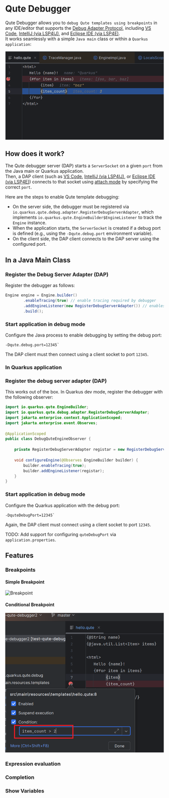 # Qute Debugger

Qute Debugger allows you to `debug Qute templates using breakpoints` in any IDE/editor that supports the [Debug Adapter Protocol](https://microsoft.github.io/debug-adapter-protocol/), including [VS Code](https://code.visualstudio.com/), [IntelliJ (via LSP4IJ)](https://github.com/redhat-developer/lsp4ij), and [Eclipse IDE (via LSP4E)](https://github.com/eclipse-lsp4e/lsp4e).  
It works seamlessly with a simple `Java main` class or within a `Quarkus application`:

![Qute template debugging](./images/QuteDebuggerDemo.gif)

## How does it work?

The Qute debugger server (DAP) starts a `ServerSocket` on a given `port` from the Java main or Quarkus application.  
Then, a DAP client (such as [VS Code](https://code.visualstudio.com/), [IntelliJ (via LSP4IJ)](https://github.com/redhat-developer/lsp4ij), or [Eclipse IDE (via LSP4E)](https://github.com/eclipse-lsp4e/lsp4e)) connects to that socket using [attach mode](https://microsoft.github.io/debug-adapter-protocol/specification#Requests_Attach) by specifying the correct `port`.

Here are the steps to enable Qute template debugging:

- On the server side, the debugger must be registered via `io.quarkus.qute.debug.adapter.RegisterDebugServerAdapter`, which implements `io.quarkus.qute.EngineBuilder$EngineListener` to track the `Engine` instance.
- When the application starts, the `ServerSocket` is created if a debug port is defined (e.g., using the `-Dqute.debug.port` environment variable).
- On the client side, the DAP client connects to the DAP server using the configured port.

## In a Java Main Class

### Register the Debug Server Adapter (DAP)

Register the debugger as follows:

```java
Engine engine = Engine.builder()
        .enableTracing(true) // enable tracing required by debugger
        .addEngineListener(new RegisterDebugServerAdapter()) // enables template debugging
        .build();
```

### Start application in debug mode

Configure the Java process to enable debugging by setting the debug port:

```
-Dqute.debug.port=12345`
```

The DAP client must then connect using a client socket to port `12345`.

### In Quarkus application

### Register the debug server adapter (DAP)

This works out of the box. In Quarkus dev mode, register the debugger with the following observer:

```java
import io.quarkus.qute.EngineBuilder;
import io.quarkus.qute.debug.adapter.RegisterDebugServerAdapter;
import jakarta.enterprise.context.ApplicationScoped;
import jakarta.enterprise.event.Observes;

@ApplicationScoped
public class DebugQuteEngineObserver {

    private RegisterDebugServerAdapter registar = new RegisterDebugServerAdapter();

    void configureEngine(@Observes EngineBuilder builder) {
        builder.enableTracing(true);
        builder.addEngineListener(registar);
    }
}
```

### Start application in debug mode

Configure the Quarkus application with the debug port:

```
-DquteDebugPort=12345`
```

Again, the DAP client must connect using a client socket to port `12345`.

TODO: Add support for configuring `quteDebugPort` via `application.properties`.

## Features

### Breakpoints

#### Simple Breakpoint

![Breakpoint](./images/Breakpoint.png)

#### Conditional Breakpoint

![Conditional Breakpoint](./images/ConditionalBreakpoint.png)

### Expression evaluation

### Completion

### Show Variables